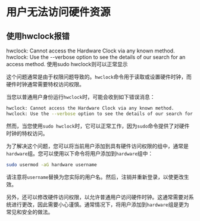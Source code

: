 # 用户无法访问硬件资源

## 使用hwclock报错

hwclock: Cannot access the Hardware Clock via any known method.
hwclock: Use the --verbose option to see the details of our search for an access method.
使用sudo hwclock则可以正常显示

这个问题通常是由于权限问题导致的。`hwclock`命令用于读取或设置硬件时钟，而硬件时钟通常需要特权访问权限。

当您以普通用户身份运行`hwclock`时，可能会收到如下错误消息：

```bash
hwclock: Cannot access the Hardware Clock via any known method.
hwclock: Use the --verbose option to see the details of our search for an access method.
```

然而，当您使用`sudo hwclock`时，它可以正常工作，因为`sudo`命令提供了对硬件时钟的特权访问。

为了解决这个问题，您可以将当前用户添加到具有硬件访问权限的组中，通常是`hardware`组。您可以使用以下命令将用户添加到`hardware`组中：

```bash
sudo usermod -aG hardware username
```

请注意将`username`替换为您实际的用户名。然后，注销并重新登录，以使更改生效。

另外，还可以修改硬件访问权限，以允许普通用户访问硬件时钟。这通常需要对系统进行更改，因此需要小心谨慎。通常情况下，将用户添加到`hardware`组是更为常见和安全的做法。
